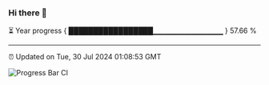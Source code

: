 ### Hi there 👋

⏳ Year progress { █████████████████▁▁▁▁▁▁▁▁▁▁▁▁▁ } 57.66 %

---

⏰ Updated on Tue, 30 Jul 2024 01:08:53 GMT

![Progress Bar CI](https://github.com/liununu/liununu/workflows/Progress%20Bar%20CI/badge.svg)
